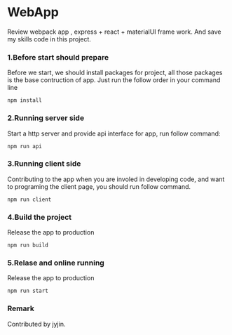 # WebApp
Review webpack app , express + react + materialUI frame work. And save my skills code in this project.



### 1.Before start should prepare
Before we start, we should install packages for project, all those packages is the base contruction of app. Just run the follow order in your command line
```
npm install
```

### 2.Running server side
Start a http server and provide api interface for app, run follow command:
```
npm run api
```
### 3.Running client side
Contributing to the app when you are involed in developing code, and want to programing the client page, you should run follow command.
```
npm run client
```
### 4.Build the project
Release the app to production
```
npm run build
```
### 5.Relase and online running
Release the app to production
```
npm run start
```
### Remark

Contributed by jyjin.
